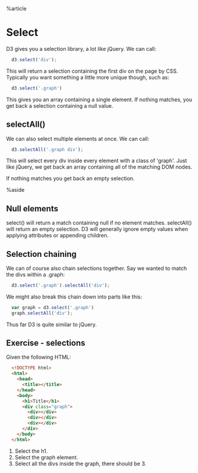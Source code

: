 %article


# Select

D3 gives you a selection library, a lot like jQuery. We can call:

```js
  d3.select('div');
```





This will return a selection containing the first div on the page by CSS. Typically you want something a little more unique though, such as:

```js
  d3.select('.graph')
```





This gives you an array containing a single element. If nothing matches, you get back a selection containing a null value.

## selectAll()

We can also select multiple elements at once. We can call:

```js
  d3.selectAll('.graph div');
```





This will select every div inside every element with a class of 'graph'. Just like jQuery, we get back an array containing all of the matching DOM nodes.

If nothing matches you get back an empty selection.

%aside

## Null elements

select() will return a match containing null if no element matches. selectAll() will return an empty selection. D3 will generally ignore empty values when applying attributes or appending children.



## Selection chaining

We can of course also chain selections together. Say we wanted to match the divs within a .graph:

```js
  d3.select('.graph').selectAll('div');
```





We might also break this chain down into parts like this:

```js
  var graph = d3.select('.graph')
  graph.selectAll('div');
```





Thus far D3 is quite similar to jQuery.



## Exercise - selections

Given the following HTML:

```html
  <!DOCTYPE html>
  <html>
    <head>
      <title></title>
    </head>
    <body>
      <h1>Title</h1>
      <div class="graph">
        <div></div>
        <div></div>
        <div></div>
      </div>
    </body>
  </html>
```





1. Select the h1.
2. Select the graph element.
3. Select all the divs inside the graph, there should be 3.

